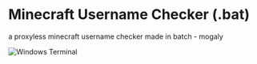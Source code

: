 # Minecraft Username Checker (.bat)
a proxyless minecraft username checker made in batch - mogaly

![Windows Terminal](https://img.shields.io/badge/Windows%20Terminal-%234D4D4D.svg?style=for-the-badge&logo=windows-terminal&logoColor=white)
